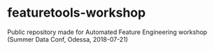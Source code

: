 # featuretools-workshop
Public repository made for Automated Feature Engineering workshop (Summer Data Conf, Odessa, 2018-07-21)
